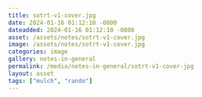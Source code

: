 ```yaml
---
title: sotrt-v1-cover.jpg
date: 2024-01-16 01:12:10 -0800
dateadded: 2024-01-16 01:12:10 -0800
asset: /assets/notes/sotrt-v1-cover.jpg
image: /assets/notes/sotrt-v1-cover.jpg
categories: image
gallery: notes-in-general
permalink: /media/notes-in-general/sotrt-v1-cover-jpg
layout: asset
tags: ["mulch", "rando"]
--- 
```

